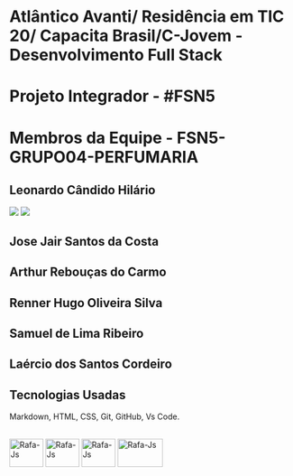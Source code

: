 # Atlântico Avanti/ Residência em TIC 20/ Capacita Brasil/C-Jovem - Desenvolvimento Full Stack

# Projeto Integrador - #FSN5
# Membros da Equipe - FSN5-GRUPO04-PERFUMARIA

## Leonardo Cândido Hilário
<div> 
  <a href="https://github.com/Leonardohilariogithub/" target="_blank"><img src="https://img.shields.io/badge/GitHub-100000?style=for-the-badge&logo=github&logoColor=white" target="_blank"></a>
  <a href="https://www.linkedin.com/in/leonardosoftwareqaengineer/" target="_blank"><img src="https://img.shields.io/badge/-LinkedIn-%230077B5?style=for-the-badge&logo=linkedin&logoColor=white" target="_blank"></a> 
</div>

## Jose Jair Santos da Costa


## Arthur Rebouças do Carmo


## Renner Hugo Oliveira Silva


## Samuel de Lima Ribeiro 


## Laércio dos Santos Cordeiro


## Tecnologias Usadas
Markdown, HTML, CSS, Git, GitHub, Vs Code.

<div style="display: inline_block"><br>
  <img align="center" alt="Rafa-Js" height="50" width="60" src="https://img.shields.io/badge/HTML5-E34F26?style=for-the-badge&logo=html5&logoColor=white" >
  <img align="center" alt="Rafa-Js" height="50" width="60" src="https://img.shields.io/badge/CSS3-1572B6?style=for-the-badge&logo=css3&logoColor=white">
  <img align="center" alt="Rafa-Js" height="50" width="60" src="https://img.shields.io/badge/GitHub-100000?style=for-the-badge&logo=github&logoColor=white">
  <img align="center" alt="Rafa-Js" height="50" width="80" src="https://img.shields.io/badge/Markdown-000000?style=for-the-badge&logo=markdown&logoColor=white">
 </div>

